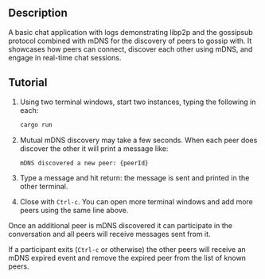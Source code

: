 ## Description

A basic chat application with logs demonstrating libp2p and the gossipsub protocol combined with mDNS for the discovery of peers to gossip with. It showcases how peers can connect, discover each other using mDNS, and engage in real-time chat sessions.

## Tutorial

1. Using two terminal windows, start two instances, typing the following in each:
	```sh
	cargo run
	```

2. Mutual mDNS discovery may take a few seconds. When each peer does discover the other
it will print a message like:
	```sh
	mDNS discovered a new peer: {peerId}
	```

3. Type a message and hit return: the message is sent and printed in the other terminal.

4. Close with `Ctrl-c`. You can open more terminal windows and add more peers using the same line above.

Once an additional peer is mDNS discovered it can participate in the conversation and all peers will receive messages sent from it.

If a participant exits (`Ctrl-c` or otherwise) the other peers will receive an mDNS expired event and remove the expired peer from the list of known peers.
